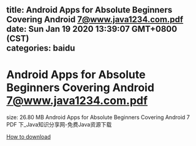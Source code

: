 
title: Android Apps for Absolute Beginners Covering Android 7@www.java1234.com.pdf
date: Sun Jan 19 2020 13:39:07 GMT+0800 (CST)    
categories: baidu
---

# Android Apps for Absolute Beginners Covering Android 7@www.java1234.com.pdf
size: 26.80 MB
 Android Apps for Absolute Beginners Covering Android 7 PDF 下_Java知识分享网-免费Java资源下载
 

[How to download](https://bpcam.bemobtrk.com/go/2ceec3aa-1ca2-46d6-b9ff-aaa5c184517c?jno=3368)